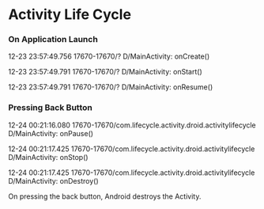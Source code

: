 # Activity Life Cycle

### On Application Launch

12-23 23:57:49.756 17670-17670/? D/MainActivity: onCreate()

12-23 23:57:49.791 17670-17670/? D/MainActivity: onStart()

12-23 23:57:49.791 17670-17670/? D/MainActivity: onResume()


### Pressing Back Button

12-24 00:21:16.080 17670-17670/com.lifecycle.activity.droid.activitylifecycle D/MainActivity: onPause()

12-24 00:21:17.425 17670-17670/com.lifecycle.activity.droid.activitylifecycle D/MainActivity: onStop()

12-24 00:21:17.425 17670-17670/com.lifecycle.activity.droid.activitylifecycle D/MainActivity: onDestroy()

On pressing the back button, Android destroys the Activity.
